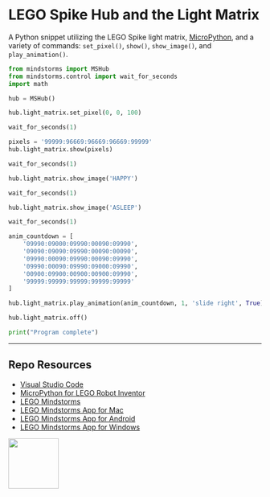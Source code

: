 # LEGO Spike Hub and the Light Matrix

A Python snippet utilizing the LEGO Spike light matrix, [MicroPython](https://lego.github.io/MINDSTORMS-Robot-Inventor-hub-API/), and a variety of commands: `set_pixel()`, `show()`, `show_image()`, and `play_animation()`.

```py
from mindstorms import MSHub
from mindstorms.control import wait_for_seconds
import math

hub = MSHub()

hub.light_matrix.set_pixel(0, 0, 100)

wait_for_seconds(1)

pixels = '99999:96669:96669:96669:99999'
hub.light_matrix.show(pixels)

wait_for_seconds(1)

hub.light_matrix.show_image('HAPPY')

wait_for_seconds(1)

hub.light_matrix.show_image('ASLEEP')

wait_for_seconds(1)

anim_countdown = [
    '09990:09000:09990:00090:09990',
    '09090:09090:09990:00090:00090',
    '09990:00090:09990:00090:09990',
    '09990:00090:09990:09000:09990',
    '00900:09900:00900:00900:09990',
    '99999:99999:99999:99999:99999'
]

hub.light_matrix.play_animation(anim_countdown, 1, 'slide right', True)

hub.light_matrix.off()

print("Program complete")
```

***

## Repo Resources

* [Visual Studio Code](https://code.visualstudio.com/)
* [MicroPython for LEGO Robot Inventor](https://www.lego.com/en-ca/themes/mindstorms/downloads)
* [LEGO Mindstorms](https://www.lego.com/en-ca/themes/mindstorms)
* [LEGO Mindstorms App for Mac](https://apps.apple.com/us/app/lego-mindstorms-inventor/id1515448947)
* [LEGO Mindstorms App for Android](https://play.google.com/store/apps/details?id=com.lego.retail.mindstorms)
* [LEGO Mindstorms App for Windows](https://www.microsoft.com/store/apps/9N7GN3KC2GK6)

<a href="https://codeadam.ca">
<img src="https://codeadam.ca/images/code-block.png" width="100">
</a>
